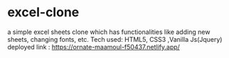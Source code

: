 # excel-clone
a simple excel sheets clone which has functionalities like adding new sheets, changing fonts, etc.
Tech used: HTML5, CSS3 ,Vanilla Js(Jquery)
deployed link : https://ornate-maamoul-f50437.netlify.app/
